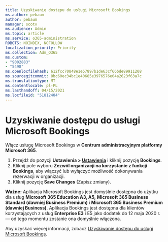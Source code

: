 ```yaml
---
title: Uzyskiwanie dostępu do usługi Microsoft Bookings
ms.author: pebaum
author: pebaum
manager: scotv
ms.audience: Admin
ms.topic: article
ms.service: o365-administration
ROBOTS: NOINDEX, NOFOLLOW
localization_priority: Priority
ms.collection: Adm_O365
ms.custom:
- "9002883"
- "5498"
ms.openlocfilehash: 612fcc70848e1e57897b1de63cf66bde89911208
ms.sourcegitcommit: 8bc60ec34bc1e40685e3976576e04a2623f63a7c
ms.translationtype: MT
ms.contentlocale: pl-PL
ms.lasthandoff: 04/15/2021
ms.locfileid: "51812404"
---
```

# <a name="get-access-to-microsoft-bookings"></a>Uzyskiwanie dostępu do usługi Microsoft Bookings

Włącz usługę Microsoft Bookings w **Centrum administracyjnym platformy Microsoft 365**.

1. Przejdź do pozycji **Ustawienia > [Ustawienia](https://admin.microsoft.com/Adminportal/Home?source=applauncher#/Settings/Services)** i kliknij pozycję **Bookings**.
2. Kliknij pole wyboru **Zezwól organizacji na korzystanie z funkcji Bookings**, aby włączyć lub wyłączyć możliwość dokonywania rezerwacji w organizacji.
3. Kliknij pozycję **Save Changes** (Zapisz zmiany).

**Ważne:** Aplikacja Microsoft Bookings jest domyślnie dostępna do użytku dla usług **Microsoft 365 Education A3, A5,** **Microsoft 365 Business Standard (dawniej Business Premium)** i **Microsoft 365 Business Premium (dawniej Business)**. Aplikacja Bookings jest dostępna dla klientów korzystających z usług **Enterprise E3** i E5 jako dodatek do 12 maja 2020 r. — od tego momentu zostanie ona domyślnie włączona.

Aby uzyskać więcej informacji, zobacz [Uzyskiwanie dostępu do usługi Microsoft Bookings](https://support.microsoft.com/en-us/office/get-access-to-microsoft-bookings-5382dc07-aaa5-45c9-8767-502333b214ce).
